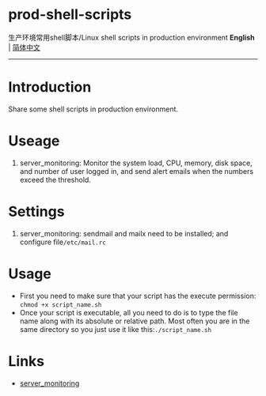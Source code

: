 # prod-shell-scripts
生产环境常用shell脚本/Linux shell scripts in production environment
**English** | [简体中文](README.md)

---

# Introduction

Share some shell scripts in production environment.

# Useage

1. server_monitoring: Monitor the system load, CPU, memory, disk space, and number of user logged in, and send alert emails when the numbers exceed the threshold.

# Settings

1. server_monitoring: sendmail and mailx need to be installed; and configure file`/etc/mail.rc`

# Usage

- First you need to make sure that your script has the execute permission: `chmod +x script_name.sh`
- Once your script is executable, all you need to do is to type the file name along with its absolute or relative path. Most often you are in the same directory so you just use it like this:`./script_name.sh`

# Links

- [server_monitoring](https://www.ninjacat.cn/2022/07/10/%e7%94%9f%e4%ba%a7%e7%8e%af%e5%a2%83%e4%b8%8b%e5%ae%9e%e7%94%a8%e7%9a%84shell%e8%84%9a%e6%9c%ac%ef%bc%88%e4%b8%80%ef%bc%89/)
